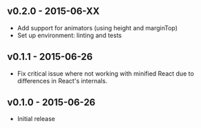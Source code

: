 v0.2.0 - 2015-06-XX
---

- Add support for animators (using height and marginTop)
- Set up environment: linting and tests


v0.1.1 - 2015-06-26
---

- Fix critical issue where not working with minified React due to differences in React's internals.


v0.1.0 - 2015-06-26
---

- Initial release